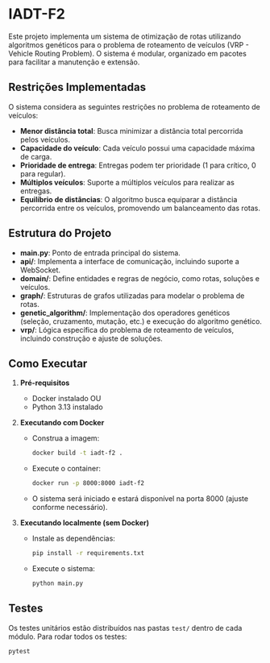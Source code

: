 # IADT-F2

Este projeto implementa um sistema de otimização de rotas utilizando algoritmos genéticos para o problema de roteamento de veículos (VRP - Vehicle Routing Problem). O sistema é modular, organizado em pacotes para facilitar a manutenção e extensão.

## Restrições Implementadas

O sistema considera as seguintes restrições no problema de roteamento de veículos:

- **Menor distância total**: Busca minimizar a distância total percorrida pelos veículos.
- **Capacidade do veículo**: Cada veículo possui uma capacidade máxima de carga.
- **Prioridade de entrega**: Entregas podem ter prioridade (1 para crítico, 0 para regular).
- **Múltiplos veículos**: Suporte a múltiplos veículos para realizar as entregas.
- **Equilíbrio de distâncias**: O algoritmo busca equiparar a distância percorrida entre os veículos, promovendo um balanceamento das rotas.

## Estrutura do Projeto

- **main.py**: Ponto de entrada principal do sistema.
- **api/**: Implementa a interface de comunicação, incluindo suporte a WebSocket.
- **domain/**: Define entidades e regras de negócio, como rotas, soluções e veículos.
- **graph/**: Estruturas de grafos utilizadas para modelar o problema de rotas.
- **genetic_algorithm/**: Implementação dos operadores genéticos (seleção, cruzamento, mutação, etc.) e execução do algoritmo genético.
- **vrp/**: Lógica específica do problema de roteamento de veículos, incluindo construção e ajuste de soluções.

## Como Executar

1. **Pré-requisitos**
   - Docker instalado OU
   - Python 3.13 instalado

2. **Executando com Docker**
   - Construa a imagem:
     ```sh
     docker build -t iadt-f2 .
     ```
   - Execute o container:
     ```sh
     docker run -p 8000:8000 iadt-f2
     ```
   - O sistema será iniciado e estará disponível na porta 8000 (ajuste conforme necessário).

3. **Executando localmente (sem Docker)**
   - Instale as dependências:
     ```sh
     pip install -r requirements.txt
     ```
   - Execute o sistema:
     ```sh
     python main.py
     ```

## Testes

Os testes unitários estão distribuídos nas pastas `test/` dentro de cada módulo. Para rodar todos os testes:

```sh
pytest
```